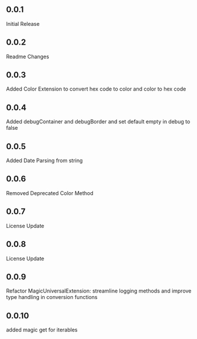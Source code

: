 ## 0.0.1
Initial Release
## 0.0.2
Readme Changes
## 0.0.3
Added Color Extension to convert hex code to color and color to hex code
## 0.0.4
Added debugContainer and debugBorder and set default empty in debug to false
## 0.0.5
Added Date Parsing from string
## 0.0.6
Removed Deprecated Color Method
## 0.0.7
License Update
## 0.0.8
License Update
## 0.0.9
Refactor MagicUniversalExtension: streamline logging methods and improve type handling in conversion functions
## 0.0.10
added magic get for iterables